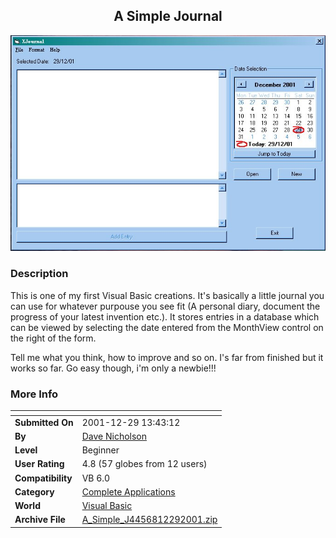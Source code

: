 ﻿<div align="center">

## A Simple Journal

<img src="PIC20011229850315443.jpg">
</div>

### Description

This is one of my first Visual Basic creations. It's basically a little journal you can use for whatever purpouse you see fit (A personal diary, document the progress of your latest invention etc.). It stores entries in a database which can be viewed by selecting the date entered from the MonthView control on the right of the form.

Tell me what you think, how to improve and so on. I's far from finished but it works so far. Go easy though, i'm only a newbie!!!
 
### More Info
 


<span>             |<span>
---                |---
**Submitted On**   |2001-12-29 13:43:12
**By**             |[Dave Nicholson](https://github.com/Planet-Source-Code/PSCIndex/blob/master/ByAuthor/dave-nicholson.md)
**Level**          |Beginner
**User Rating**    |4.8 (57 globes from 12 users)
**Compatibility**  |VB 6\.0
**Category**       |[Complete Applications](https://github.com/Planet-Source-Code/PSCIndex/blob/master/ByCategory/complete-applications__1-27.md)
**World**          |[Visual Basic](https://github.com/Planet-Source-Code/PSCIndex/blob/master/ByWorld/visual-basic.md)
**Archive File**   |[A\_Simple\_J4456812292001\.zip](https://github.com/Planet-Source-Code/dave-nicholson-a-simple-journal__1-30199/archive/master.zip)








